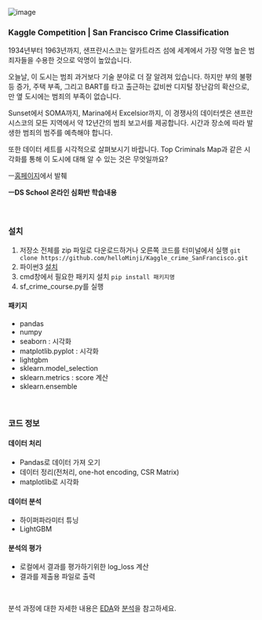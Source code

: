 ![image](https://user-images.githubusercontent.com/41939828/104958720-dcc97200-5a13-11eb-80b7-99214b44f7d8.png)

### Kaggle Competition | San Francisco Crime Classification
1934년부터 1963년까지, 샌프란시스코는 알카트라즈 섬에 세계에서 가장 악명 높은 범죄자들을 수용한 것으로 악명이 높았습니다.

오늘날, 이 도시는 범죄 과거보다 기술 분야로 더 잘 알려져 있습니다. 하지만 부의 불평등 증가, 주택 부족, 그리고 BART를 타고 출근하는 값비싼 디지털 장난감의 확산으로, 만 옆 도시에는 범죄의 부족이 없습니다.

Sunset에서 SOMA까지, Marina에서 Excelsior까지, 이 경쟁사의 데이터셋은 샌프란시스코의 모든 지역에서 약 12년간의 범죄 보고서를 제공합니다. 시간과 장소에 따라 발생한 범죄의 범주를 예측해야 합니다.

또한 데이터 세트를 시각적으로 살펴보시기 바랍니다. Top Criminals Map과 같은 시각화를 통해 이 도시에 대해 알 수 있는 것은 무엇일까요?

ㅡ[홈페이지](https://www.kaggle.com/c/sf-crime)에서 발췌

**ㅡDS School 온라인 심화반 학습내용**
</br>     
</br>     

### 설치
1. 저장소 전체를 zip 파일로 다운로드하거나 오른쪽 코드를 터미널에서 실행 ```git clone https://github.com/helloMinji/Kaggle_crime_SanFrancisco.git```
2. 파이썬3 [설치](http://www.python.org/downloads)
3. cmd창에서 필요한 패키지 설치 ```pip install 패키지명```
4. sf_crime_course.py를 실행

#### 패키지
- pandas
- numpy
- seaborn : 시각화
- matplotlib.pyplot : 시각화
- lightgbm
- sklearn.model_selection
- sklearn.metrics : score 계산
- sklearn.ensemble
</br>     

### 코드 정보
#### 데이터 처리
- Pandas로 데이터 가져 오기
- 데이터 정리(전처리, one-hot encoding, CSR Matrix)
- matplotlib로 시각화
#### 데이터 분석
- 하이퍼파라미터 튜닝
- LightGBM
#### 분석의 평가
- 로컬에서 결과를 평가하기위한 log_loss 계산
- 결과를 제출용 파일로 출력
</br>                 

분석 과정에 대한 자세한 내용은 [EDA](https://hellominji.tistory.com/42)와 [분석](https://hellominji.tistory.com/43)을 참고하세요.
